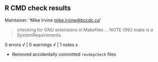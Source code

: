 ## R CMD check results

Maintainer: 'Mike Irvine <mike.irvine@bccdc.ca>'

> checking for GNU extensions in Makefiles ... NOTE
GNU make is a SystemRequirements.


0 errors √ | 0 warnings √ | 1 notes x

- Removed accidentally committed `revdepcheck` files


